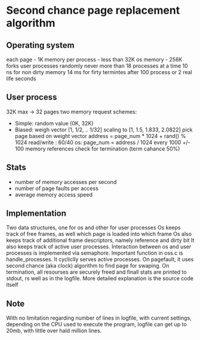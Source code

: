 # Second chance page replacement algorithm

## Operating system
each page - 1K
memory per process - less than 32K
os memory - 256K
forks user processes randomly
never more than 18 processes at a time
10 ns for non dirty memory
14 ms for firty
termintes after 100 process or 2 real life seconds

## User process
32K max -> 32 pages
two memory request schemes:
- Simple: random value (0K, 32K)
- Biased: weigh vector [1, 1/2, .. 1/32] 
    scaling to [1, 1.5, 1.833, 2.0822] 
    pick page based on weight vector
    address = page_num * 1024 + rand() % 1024
    read/write : 60/40
os: page_num = address / 1024
every 1000 +/- 100 memory references check for termination (term cahance 50%)

## Stats
- number of memory accesses per second
- number of page faults per access
- average memory access speed

## Implementation
Two data structures, one for os and other for user processes
Os keeps track of free frames, as well which page is loaded into which frame
Os also keeps track of additional frame descriptors, namely reference and dirty bit
It also keeps track of active user processes.
Interaction between os and user processes is implemented via semaphore.
Important function in oss.c is handle_processes. It cycliclly serves active processes.
On pagefault, it uses second chance (aka clock) algorithm to find page for swaping.
On termination, all resourses are securely freed and finall stats are printed to stdout, 
rs well as in the logfile.
More detailed explanation is the source code itself

## Note
With no limitation regarding number of lines in logfile, with 
current settings, depending on the CPU used to execute the program, 
logfile can get up to 20mb, with little over hald million lines.
